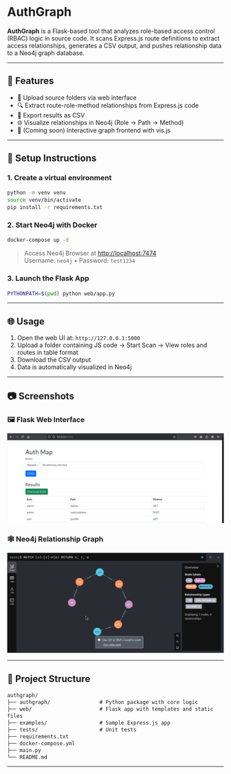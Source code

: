 # AuthGraph

**AuthGraph** is a Flask-based tool that analyzes role-based access control (RBAC) logic in source code. It scans Express.js route definitions to extract access relationships, generates a CSV output, and pushes relationship data to a Neo4j graph database.

---

## 🚀 Features

- 📂 Upload source folders via web interface
- 🔍 Extract route-role-method relationships from Express.js code
- 📄 Export results as CSV
- 🌐 Visualize relationships in Neo4j (Role → Path → Method)
- 🌟 (Coming soon) Interactive graph frontend with vis.js

---

## 🧰 Setup Instructions

### 1. Create a virtual environment
```bash
python -m venv venv
source venv/bin/activate
pip install -r requirements.txt
```

### 2. Start Neo4j with Docker
```bash
docker-compose up -d
```
> Access Neo4j Browser at [http://localhost:7474](http://localhost:7474)  
> Username: `neo4j` • Password: `test1234`

### 3. Launch the Flask App
```bash
PYTHONPATH=$(pwd) python web/app.py
```

---

## 🌐 Usage

1. Open the web UI at: `http://127.0.0.1:5000`
2. Upload a folder containing JS code → Start Scan → View roles and routes in table format
3. Download the CSV output
4. Data is automatically visualized in Neo4j

---

## 📷 Screenshots

### 🖼️ Flask Web Interface


![flask-ui-placeholder](docs/screenshots/flask_ui.png)

### 🕸️ Neo4j Relationship Graph


![neo4j-graph-placeholder](docs/screenshots/neo4j_graph.png)


---

## 📁 Project Structure

```
authgraph/
├── authgraph/                # Python package with core logic
├── web/                      # Flask app with templates and static files
├── examples/                 # Sample Express.js app
├── tests/                    # Unit tests
├── requirements.txt
├── docker-compose.yml
├── main.py
└── README.md
```

---
